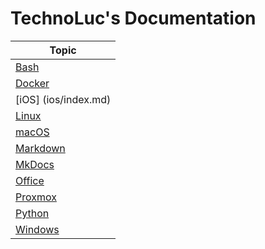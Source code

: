 # TechnoLuc's Documentation


| Topic                          |
|--------------------------------|
| [Bash](bash/index.md)          |
| [Docker](docker/index.md)
| [iOS] (ios/index.md)
| [Linux](linux/index.md)        |
| [macOS](macos/index.md)        |
| [Markdown](markdown/index.md)  |
| [MkDocs](mkdocs/index.md)      |
| [Office](office/index.md)      |
| [Proxmox](proxmox/index.md)    |
| [Python](python/index.md)      |
| [Windows](windows/index.md)    |

